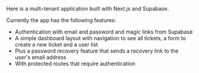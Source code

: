 Here is a multi-tenant application built with Next.js and Supabase.

Currently the app has the following features:
- Authentication with email and password and magic links from Supabase
- A simple dashboard layout with navigation to see all tickets, a form to create a new ticket and a user list
- Plus a password recovery feature that sends a recovery link to the user's email address
- With protected routes that require authentication

